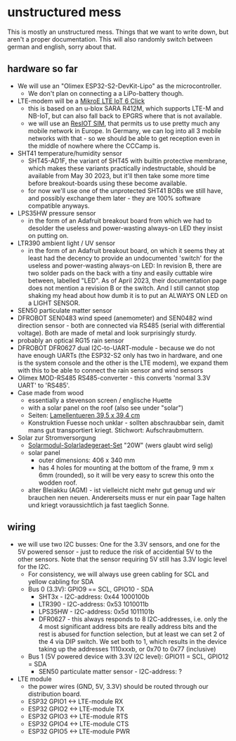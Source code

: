 
# unstructured mess

This is mostly an unstructured mess. Things that we want to
write down, but aren't a proper documentation. This will also
randomly switch between german and english, sorry about that.

## hardware so far

* We will use an "Olimex ESP32-S2-DevKit-Lipo" as the microcontroller.
  - We don't plan on connecting a a LiPo-battery though.
* LTE-modem will be a [MikroE LTE IoT 6 Click](https://www.mikroe.com/lte-iot-6-click)
  - this is based on an u-blox SARA R412M, which supports LTE-M and NB-IoT, but can also fall back to EPGRS where that is not available.
  - we will use an [ResIOT SIM](https://sim.resiot.io/), that permits us to use pretty much any mobile network in Europe. In Germany, we can log into all 3 mobile networks with that - so we should be able to get reception even in the middle of nowhere where the CCCamp is.
* SHT41 temperature/humidity sensor
  - SHT45-AD1F, the variant of SHT45 with builtin protective membrane, which makes these variants practically indestructable, should be available from May 30 2023, but it'll then take some more time before breakout-boards using these become available.
  - for now we'll use one of the unprotected SHT41 BOBs we still have, and possibly exchange them later - they are 100% software compatible anyways.
* LPS35HW pressure sensor
  - in the form of an Adafruit breakout board from which we had to desolder the useless and power-wasting always-on LED they insist on putting on.
* LTR390 ambient light / UV sensor
  - in the form of an Adafruit breakout board, on which it seems they at least had the decency to provide an undocumented 'switch' for the useless and power-wasting always-on LED: In revision B, there are two solder pads on the back with a tiny and easily cuttable wire between, labelled "LED". As of April 2023, their documentation page does not mention a revision B or the switch. And I still cannot stop shaking my head about how dumb it is to put an ALWAYS ON LED on a LIGHT SENSOR.
* SEN50 particulate matter sensor
* DFROBOT SEN0483 wind speed (anemometer) and SEN0482 wind direction sensor - both are connected via RS485 (serial with differential voltage). Both are made of metal and look surprisingly sturdy.
* probably an optical RG15 rain sensor
* DFROBOT DFR0627 dual I2C-to-UART-module - because we do not have enough UARTs (the ESP32-S2 only has two in hardware, and one is the system console and the other is the LTE modem), we expand them with this to be able to connect the rain sensor and wind sensors
* Olimex MOD-RS485 RS485-converter - this converts 'normal 3.3V UART' to 'RS485'.
* Case made from wood
  - essentially a stevenson screen / englische Huette
  - with a solar panel on the roof (also see under "solar")
  - Seiten: [Lamellentueren 39,5 x 39,4 cm](https://www.ben-camilla.com/index.php?a=3272)
  - Konstruktion Fuesse noch unklar - sollten abschraubbar sein, damit mans gut transportiert kriegt. Stichwort: Aufschraubmuttern.
* Solar zur Stromversorgung
  - [Solarmodul-Solarladegeraet-Set](https://www.amazon.de/-/dp/B07RZBVTGR/) "20W" (wers glaubt wird selig)
  - solar panel
    + outer dimensions: 406 x 340 mm
    + has 4 holes for mounting at the bottom of the frame, 9 mm x 6mm (rounded), so it will be very easy to screw this onto the wodden roof.
  - alter Bleiakku (AGM) - ist vielleicht nicht mehr gut genug und wir brauchen nen neuen. Andererseits muss er nur ein paar Tage halten und kriegt voraussichtlich ja fast taeglich Sonne.

## wiring ##

* we will use two I2C busses: One for the 3.3V sensors, and one for the 5V powered sensor - just to reduce the risk of accidential 5V to the other sensors. Note that the sensor requiring 5V still has 3.3V logic level for the I2C.
  - For consistency, we will always use green cabling for SCL and yellow cabling for SDA
  - Bus 0 (3.3V): GPIO9 == SCL, GPIO10 - SDA
    + SHT3x - I2C-address: 0x44 1000100b
    + LTR390 - I2C-address: 0x53 1010011b
    + LPS35HW - I2C-address: 0x5d 1011101b
    + DFR0627 - this always responds to 8 I2C-addresses, i.e. only the 4 most significant address bits are really address bits and the rest is abused for function selection, but at least we can set 2 of the 4 via DIP switch. We set both to 1, which results in the device taking up the addresses 1110xxxb, or 0x70 to 0x77 (inclusive)
  - Bus 1 (5V powered device with 3.3V I2C level): GPIO11 = SCL, GPIO12 = SDA
    + SEN50 particulate matter sensor - I2C-address: ?
* LTE module
  - the power wires (GND, 5V, 3.3V) should be routed through our distribution board.
  - ESP32 GPIO1 <-> LTE-module RX
  - ESP32 GPIO2 <-> LTE-module TX
  - ESP32 GPIO3 <-> LTE-module RTS
  - ESP32 GPIO4 <-> LTE-module CTS
  - ESP32 GPIO5 <-> LTE-module PWR

